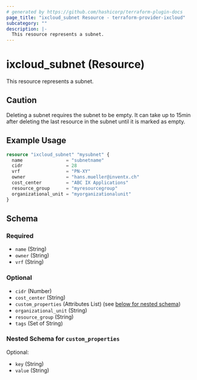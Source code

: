 ```yaml
---
# generated by https://github.com/hashicorp/terraform-plugin-docs
page_title: "ixcloud_subnet Resource - terraform-provider-ixcloud"
subcategory: ""
description: |-
  This resource represents a subnet.
---
```


# ixcloud_subnet (Resource)

This resource represents a subnet.


## Caution

Deleting a subnet requires the subnet to be empty. It can take up to 15min after deleting the last resource in the
subnet until it is marked as empty.

## Example Usage

```terraform
resource "ixcloud_subnet" "mysubnet" {
  name                = "subnetname"
  cidr                = 28
  vrf                 = "PN-XY"
  owner               = "hans.mueller@inventx.ch"
  cost_center         = "ABC IX Applications"
  resource_group      = "myresourcegroup"
  organizational_unit = "myorganizationalunit"
}
```

<!-- schema generated by tfplugindocs -->
## Schema

### Required

- `name` (String)
- `owner` (String)
- `vrf` (String)

### Optional

- `cidr` (Number)
- `cost_center` (String)
- `custom_properties` (Attributes List) (see [below for nested schema](#nestedatt--custom_properties))
- `organizational_unit` (String)
- `resource_group` (String)
- `tags` (Set of String)

<a id="nestedatt--custom_properties"></a>
### Nested Schema for `custom_properties`

Optional:

- `key` (String)
- `value` (String)